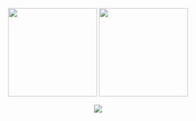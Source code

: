 <div align="center">
  <img height="180em" src="https://github-readme-stats.vercel.app/api?username=lucascudo&show_icons=true&theme=dracula&include_all_commits=true&count_private=true"/>

  <img height="180em" src="https://github-readme-stats.vercel.app/api/top-langs/?username=lucascudo&theme=dracula&layout=compact&langs_count=8"/>

  ![](https://visitor-badge.glitch.me/badge?page_id=lucascudo.lucascudo)
</div>
